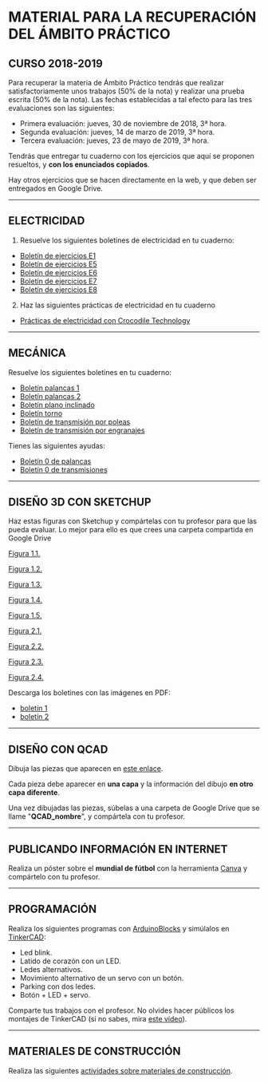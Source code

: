 # **MATERIAL PARA LA RECUPERACIÓN DEL ÁMBITO PRÁCTICO**

## CURSO 2018-2019

Para recuperar la materia de Ámbito Práctico tendrás que realizar satisfactoriamente unos trabajos (50% de la nota) y realizar una prueba escrita (50% de la nota).
Las fechas establecidas a tal efecto para las tres evaluaciones son las siguientes:
- Primera evaluación: jueves, 30 de noviembre de 2018, 3ª hora.
- Segunda evaluación: jueves, 14 de marzo de 2019, 3ª hora.
- Tercera evaluación: jueves, 23 de mayo de 2019, 3ª hora.


Tendrás que entregar tu cuaderno con los ejercicios que aquí se proponen resueltos, y **con los enunciados copiados**.

Hay otros ejercicios que se hacen directamente en la web, y que deben ser entregados en Google Drive.



---

## ELECTRICIDAD
1) Resuelve los siguientes boletines de electricidad en tu cuaderno:

-   [Boletín de ejercicios E1](https://github.com/angelmicelti/TecnoVilladiego3/blob/master/4EstruMeca/Electricidad/boletin1.pdf)
-   [Boletín de ejercicios E5](https://github.com/angelmicelti/TecnoVilladiego3/blob/master/4EstruMeca/Electricidad/boletin5.pdf)
-   [Boletín de ejercicios E6](https://github.com/angelmicelti/TecnoVilladiego3/blob/master/4EstruMeca/Electricidad/boletin6.pdf)
-   [Boletín de ejercicios E7](https://github.com/angelmicelti/TecnoVilladiego3/blob/master/4EstruMeca/Electricidad/boletin7.pdf)
-   [Boletín de ejercicios E8](https://github.com/angelmicelti/TecnoVilladiego3/blob/master/4EstruMeca/Electricidad/boletin8.pdf)

2) Haz las siguientes prácticas de electricidad en tu cuaderno

-   [Prácticas de electricidad con Crocodile Technology](https://github.com/angelmicelti/TecnoVilladiego3/blob/master/4Estrumeca/Electricidad/practicas.md)

---

## MECÁNICA
Resuelve los siguientes boletines en tu cuaderno:
- [Boletín palancas 1](https://github.com/angelmicelti/TecnoVilladiego3/blob/master/4Estrumeca/Mecanica/boletin_palancas(I).pdf)
- [Boletín palancas 2](https://github.com/angelmicelti/TecnoVilladiego3/blob/master/4Estrumeca/Mecanica/boletin_palancas(II).pdf)
- [Boletín plano inclinado](https://github.com/angelmicelti/TecnoVilladiego3/blob/master/4Estrumeca/Mecanica/boletin_plano_inclinado.pdf)
- [Boletín torno](https://github.com/angelmicelti/TecnoVilladiego3/blob/master/4Estrumeca/Mecanica/boletin_torno.pdf)
- [Boletín de transmisión por poleas](https://github.com/angelmicelti/TecnoVilladiego3/blob/master/4Estrumeca/Mecanica/boletin_transmision_por_poleas.pdf)
- [Boletín de transmisión por engranajes](https://github.com/angelmicelti/TecnoVilladiego3/blob/master/4Estrumeca/Mecanica/boletin_transmision_por_engranajes.pdf)

Tienes las siguientes ayudas:
- [Boletín 0 de palancas](https://github.com/angelmicelti/TecnoVilladiego3/blob/master/4Estrumeca/Mecanica/boletin_palancas(0).pdf)
- [Boletín 0 de transmisiones](https://github.com/angelmicelti/TecnoVilladiego3/blob/master/4Estrumeca/Mecanica/boletin_transmisiones(0).pdf)

---

## DISEÑO 3D CON SKETCHUP

Haz estas figuras con Sketchup y compártelas con tu profesor para que las pueda evaluar. Lo mejor para ello es que crees una carpeta compartida en Google Drive

[Figura 1.1.](https://github.com/angelmicelti/TecnoVilladiego3/blob/master/2Expresion/Sketchup/Figura1Eval1.1.stl)

[Figura 1.2.](https://github.com/angelmicelti/TecnoVilladiego3/blob/master/2Expresion/Sketchup/Figura1Eval1.2.stl)

[Figura 1.3.](https://github.com/angelmicelti/TecnoVilladiego3/blob/master/2Expresion/Sketchup/Figura1Eval1.3.stl)

[Figura 1.4.](https://github.com/angelmicelti/TecnoVilladiego3/blob/master/2Expresion/Sketchup/Figura1Eval1.4.stl)

[Figura 1.5.](https://github.com/angelmicelti/TecnoVilladiego3/blob/master/2Expresion/Sketchup/Figura1Eval1.5.stl)

[Figura 2.1.](https://github.com/angelmicelti/TecnoVilladiego3/blob/master/2Expresion/Sketchup/Figura1Eval2.1.stl)

[Figura 2.2.](https://github.com/angelmicelti/TecnoVilladiego3/blob/master/2Expresion/Sketchup/Figura1Eval2.2.stl)

[Figura 2.3.](https://github.com/angelmicelti/TecnoVilladiego3/blob/master/2Expresion/Sketchup/Figura1Eval2.3.stl)

[Figura 2.4.](https://github.com/angelmicelti/TecnoVilladiego3/blob/master/2Expresion/Sketchup/Figura1Eval2.4.stl)

Descarga los boletines con las imágenes en PDF:
- [boletín 1](https://github.com/angelmicelti/TecnoVilladiego3/blob/master/2Expresion/Sketchup/boletin1Eval1.pdf)
- [boletín 2](https://github.com/angelmicelti/TecnoVilladiego3/blob/master/2Expresion/Sketchup/boletin1Eval2.pdf)

---

## DISEÑO CON QCAD
Dibuja las piezas que aparecen en [este enlace](https://github.com/angelmicelti/TecnoVilladiego3/blob/master/2Expresion/QCAD/qcad.md).

Cada pieza debe aparecer en **una capa** y la información del dibujo **en otro capa diferente**.

Una vez dibujadas las piezas, súbelas a una carpeta de Google Drive que se llame "**QCAD_nombre**", y compártela con tu profesor.

---

## PUBLICANDO INFORMACIÓN EN INTERNET
Realiza un póster sobre el **mundial de fútbol** con la herramienta [Canva](https://www.canva.com/) y compártelo con tu profesor.

---

## PROGRAMACIÓN

  Realiza los siguientes programas con [ArduinoBlocks](http://www.arduinoblocks.com) y simúlalos en [TinkerCAD](http://www.tinkercad.com):
  - Led blink.
  - Latido de corazón con un LED.
  - Ledes alternativos.
  - Movimiento alternativo de un servo con un botón.
  - Parking con dos ledes.
  - Botón + LED + servo.

Comparte tus trabajos con el profesor. No olvides hacer públicos los montajes de TinkerCAD (si no sabes, mira [este vídeo](https://www.youtube.com/watch?v=47XXiyLPOPc)).

---

## MATERIALES DE CONSTRUCCIÓN
Realiza las siguientes [actividades sobre materiales de construcción](https://github.com/angelmicelti/TecnoVilladiego3/blob/master/3Materiales/Construcción/readme.md).
